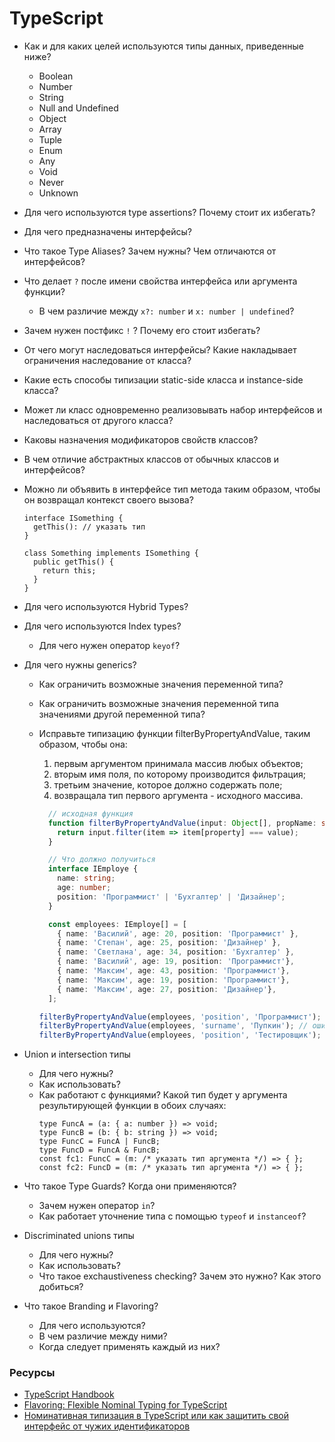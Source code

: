 # TypeScript

* Как и для каких целей используются типы данных, приведенные ниже?
  * Boolean
  * Number
  * String
  * Null and Undefined
  * Object
  * Array
  * Tuple
  * Enum
  * Any
  * Void
  * Never
  * Unknown
* Для чего используются type assertions? Почему стоит их избегать?
* Для чего предназначены интерфейсы?
* Что такое Type Aliases? Зачем нужны? Чем отличаются от интерфейсов?
* Что делает `?` после имени свойства интерфейса или аргумента функции?
  *  В чем различие между `x?: number` и `x: number | undefined`?
* Зачем нужен постфикс `!` ? Почему его стоит избегать?
* От чего могут наследоваться интерфейсы? Какие накладывает ограничения наследование от класса?
* Какие есть способы типизации static-side класса и instance-side класса?
* Может ли класс одновременно реализовывать набор интерфейсов и наследоваться от другого класса?
* Каковы назначения модификаторов свойств классов?
* В чем отличие абстрактных классов от обычных классов и интерфейсов?
* Можно ли объявить в интерфейсе тип метода таким образом, чтобы он возвращал контекст своего вызова?
  ```
  interface ISomething {
    getThis(): // указать тип
  }

  class Something implements ISomething {
    public getThis() {
      return this;
    }
  }
  ```
* Для чего используются Hybrid Types?
* Для чего используются Index types?
  * Для чего нужен оператор `keyof`?
* Для чего нужны generics?
  * Как ограничить возможные значения переменной типа?
  * Как ограничить возможные значения переменной типа значениями другой переменной типа?
  * Исправьте типизацию функции filterByPropertyAndValue, таким образом, чтобы она:
      1. первым аргументом принимала массив любых объектов;
      1. вторым имя поля, по которому производится фильтрация;
      1. третьим значение, которое должно содержать поле;
      1. возвращала тип первого аргумента - исходного массива.

    ```typescript
      // исходная функция
      function filterByPropertyAndValue(input: Object[], propName: string, propValue: any): Object[] {
        return input.filter(item => item[property] === value);
      }
    ```

    ```typescript
      // Что должно получиться
      interface IEmploye {
        name: string;
        age: number;
        position: 'Программист' | 'Бухгалтер' | 'Дизайнер';
      }

      const employees: IEmploye[] = [
        { name: 'Василий', age: 20, position: 'Программист' },
        { name: 'Степан', age: 25, position: 'Дизайнер' },
        { name: 'Светлана', age: 34, position: 'Бухгалтер' },
        { name: 'Василий', age: 19, position: 'Программист'},
        { name: 'Максим', age: 43, position: 'Программист'},
        { name: 'Максим', age: 19, position: 'Программист'},
        { name: 'Максим', age: 27, position: 'Дизайнер'},
      ];

    filterByPropertyAndValue(employees, 'position', 'Программист'); // вернёт IEmploye[]
    filterByPropertyAndValue(employees, 'surname', 'Пупкин'); // ошибка, тип IEmploye не содержит поле 'surname'
    filterByPropertyAndValue(employees, 'position', 'Тестировщик'); // ошибка, поле 'position' не может содержать значение 'Тестировщик',
    ```

* Union и intersection типы
  * Для чего нужны?
  * Как использовать?
  * Как работают с функциями? Какой тип будет у аргумента результирующей функции в обоих случаях:
    ```
    type FuncA = (a: { a: number }) => void;
    type FuncB = (b: { b: string }) => void;
    type FuncC = FuncA | FuncB;
    type FuncD = FuncA & FuncB;
    const fc1: FuncC = (m: /* указать тип аргумента */) => { };
    const fc2: FuncD = (m: /* указать тип аргумента */) => { };
    ```

* Что такое Type Guards? Когда они применяются?
  * Зачем нужен оператор `in`?
  * Как работает уточнение типа с помощью `typeof` и `instanceof`?
* Discriminated unions типы
  * Для чего нужны?
  * Как использовать?
  * Что такое exchaustiveness checking? Зачем это нужно? Как этого добиться?
* Что такое Branding и Flavoring?
  * Для чего используются?
  * В чем различие между ними?
  * Когда следует применять каждый из них?

### Ресурсы
* [TypeScript Handbook](https://www.typescriptlang.org/docs/handbook/basic-types.html)
* [Flavoring: Flexible Nominal Typing for TypeScript](https://spin.atomicobject.com/2018/01/15/typescript-flexible-nominal-typing/)
* [Номинативная типизация в TypeScript или как защитить свой интерфейс от чужих идентификаторов](https://habr.com/ru/post/446768/)
